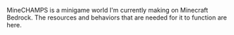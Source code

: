 MineCHAMPS is a minigame world I'm currently making on Minecraft Bedrock. The resources and behaviors that are needed for it to function are here.